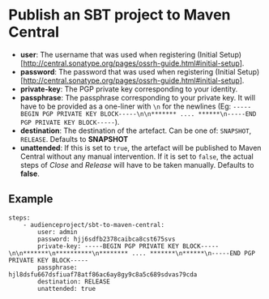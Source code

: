 # Publish an SBT project to Maven Central

* **user**: The username that was used when registering (Initial Setup)[http://central.sonatype.org/pages/ossrh-guide.html#initial-setup].
* **password**: The password that was used when registering (Initial Setup)[http://central.sonatype.org/pages/ossrh-guide.html#initial-setup].
* **private-key**: The PGP private key corresponding to your identity.
* **passphrase**: The passphrase corresponding to your private key. It will have to be provided as a one-liner with `\n` for the newlines (Eg: `-----BEGIN PGP PRIVATE KEY BLOCK-----\n\n******* .... ******\n-----END PGP PRIVATE KEY BLOCK-----`).
* **destination**: The destination of the artefact. Can be one of: `SNAPSHOT`, `RELEASE`. Defaults to **SNAPSHOT**
* **unattended**: If this is set to `true`, the artefact will be published to Maven Central without any manual intervention. If it is set to `false`, the actual steps of _Close_ and _Release_ will have to be taken manually. Defaults to **false**.

## Example

```
steps:
    - audienceproject/sbt-to-maven-central:
        user: admin
        password: hjj6sdfb2378caibca8cst675svs
        private-key: -----BEGIN PGP PRIVATE KEY BLOCK-----\n\n*******\n**********\n******** .... *******\n******\n-----END PGP PRIVATE KEY BLOCK-----
        passphrase: hjl8dsfu667dsfiuaf78atf86ac6ay8gy9c8a5c689sdvas79cda
        destination: RELEASE
        unattended: true
```
